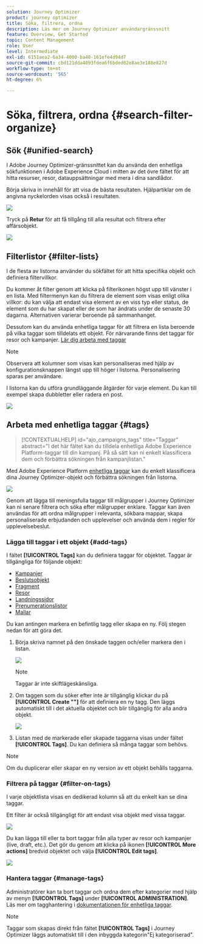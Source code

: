 ```yaml
---
solution: Journey Optimizer
product: journey optimizer
title: Söka, filtrera, ordna
description: Läs mer om Journey Optimizer användargränssnitt
feature: Overview, Get Started
topic: Content Management
role: User
level: Intermediate
exl-id: 6151aea2-6a34-4000-ba48-161efe4d94d7
source-git-commit: cbd121dda4093fdea6f6bded02e8ae3e188e827d
workflow-type: tm+mt
source-wordcount: '565'
ht-degree: 6%

---
```


# Söka, filtrera, ordna {#search-filter-organize}

## Sök {#unified-search}

I Adobe Journey Optimizer-gränssnittet kan du använda den enhetliga sökfunktionen i Adobe Experience Cloud i mitten av det övre fältet för att hitta resurser, resor, datauppsättningar med mera i dina sandlådor.

Börja skriva in innehåll för att visa de bästa resultaten. Hjälpartiklar om de angivna nyckelorden visas också i resultaten.

![](assets/unified-search.png)

Tryck på **Retur** för att få tillgång till alla resultat och filtrera efter affärsobjekt.

![](assets/search-and-filter.png)

## Filterlistor {#filter-lists}

I de flesta av listorna använder du sökfältet för att hitta specifika objekt och definiera filtervillkor.

Du kommer åt filter genom att klicka på filterikonen högst upp till vänster i en lista. Med filtermenyn kan du filtrera de element som visas enligt olika villkor: du kan välja att endast visa element av en viss typ eller status, de element som du har skapat eller de som har ändrats under de senaste 30 dagarna. Alternativen varierar beroende på sammanhanget.

Dessutom kan du använda enhetliga taggar för att filtrera en lista beroende på vilka taggar som tilldelats ett objekt. För närvarande finns det taggar för resor och kampanjer. [Lär dig arbeta med taggar](#tags)

>[!NOTE]
>
>Observera att kolumner som visas kan personaliseras med hjälp av konfigurationsknappen längst upp till höger i listorna. Personalisering sparas per användare.

I listorna kan du utföra grundläggande åtgärder för varje element. Du kan till exempel skapa dubbletter eller radera en post.

![](assets/journey4.png)

## Arbeta med enhetliga taggar {#tags}

>[!CONTEXTUALHELP]
>id="ajo_campaigns_tags"
>title="Taggar"
>abstract="I det här fältet kan du tilldela enhetliga Adobe Experience Platform-taggar till din kampanj. På så sätt kan ni enkelt klassificera dem och förbättra sökningen från kampanjlistan."

Med Adobe Experience Platform [enhetliga taggar](https://experienceleague.adobe.com/docs/experience-platform/administrative-tags/overview.html) kan du enkelt klassificera dina Journey Optimizer-objekt och förbättra sökningen från listorna.

![](../rn/assets/do-not-localize/campaigns-tag.gif)

Genom att lägga till meningsfulla taggar till målgrupper i Journey Optimizer kan ni senare filtrera och söka efter målgrupper enklare. Taggar kan även användas för att ordna målgrupper i relevanta, sökbara mappar, skapa personaliserade erbjudanden och upplevelser och använda dem i regler för upplevelsebeslut.

### Lägga till taggar i ett objekt {#add-tags}

I fältet **[!UICONTROL Tags]** kan du definiera taggar för objektet. Taggar är tillgängliga för följande objekt:

* [Kampanjer](../campaigns/create-campaign.md#create)
* [Beslutsobjekt](../experience-decisioning/items.md)
* [Fragment](../content-management/fragments.md)
* [Resor](../building-journeys/journey-properties.md)
* [Landningssidor](../landing-pages/create-lp.md)
* [Prenumerationslistor](../landing-pages/subscription-list.md)
* [Mallar](../content-management/content-templates.md)

Du kan antingen markera en befintlig tagg eller skapa en ny. Följ stegen nedan för att göra det.

1. Börja skriva namnet på den önskade taggen och/eller markera den i listan.

   ![](assets/tags1.png)

   >[!NOTE]
   >
   > Taggar är inte skiftlägeskänsliga.

1. Om taggen som du söker efter inte är tillgänglig klickar du på **[!UICONTROL Create ""]** för att definiera en ny tagg. Den läggs automatiskt till i det aktuella objektet och blir tillgänglig för alla andra objekt.

   ![](assets/tags4.png)

1. Listan med de markerade eller skapade taggarna visas under fältet **[!UICONTROL Tags]**. Du kan definiera så många taggar som behövs.

>[!NOTE]
> 
> Om du duplicerar eller skapar en ny version av ett objekt behålls taggarna.

### Filtrera på taggar {#filter-on-tags}

I varje objektlista visas en dedikerad kolumn så att du enkelt kan se dina taggar.

Ett filter är också tillgängligt för att endast visa objekt med vissa taggar.

![](assets/tags2.png)

Du kan lägga till eller ta bort taggar från alla typer av resor och kampanjer (live, draft, etc.). Det gör du genom att klicka på ikonen **[!UICONTROL More actions]** bredvid objektet och välja **[!UICONTROL Edit tags]**.

![](assets/tags3.png)

### Hantera taggar {#manage-tags}

Administratörer kan ta bort taggar och ordna dem efter kategorier med hjälp av menyn **[!UICONTROL Tags]** under **[!UICONTROL ADMINISTRATION]**. Läs mer om tagghantering i [dokumentationen för enhetliga taggar](https://experienceleague.adobe.com/docs/experience-platform/administrative-tags/ui/managing-tags.html).

>[!NOTE]
>
> Taggar som skapas direkt från fältet **[!UICONTROL Tags]** i Journey Optimizer läggs automatiskt till i den inbyggda kategorin&quot;Ej kategoriserad&quot;.
